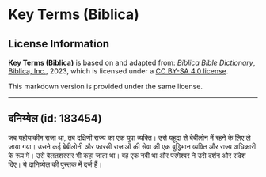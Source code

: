 # Key Terms (Biblica)

## License Information

**Key Terms (Biblica)** is based on and adapted from: _Biblica Bible Dictionary_, [Biblica, Inc.](https://www.biblica.com/), 2023, which is licensed under a [CC BY-SA 4.0 license](https://creativecommons.org/licenses/by-sa/4.0/legalcode.en).

This markdown version is provided under the same license.



--------------------------------

## दनिय्येल (id: 183454)

जब यहोयाकीम राजा था, तब दक्षिणी राज्य का एक युवा व्यक्ति। उसे यहूदा से बेबीलोन में रहने के लिए ले जाया गया। उसने कई बेबीलोनी और फारसी राजाओं की सेवा की एक बुद्धिमान व्यक्ति और राज्य अधिकारी के रूप में। उसे बेलतशस्सर भी कहा जाता था। वह एक नबी था और परमेश्वर ने उसे दर्शन और संदेश दिए। ये दानिय्येल की पुस्तक में दर्ज हैं।


